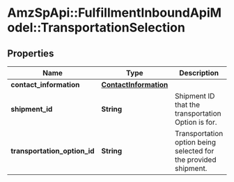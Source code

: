 # AmzSpApi::FulfillmentInboundApiModel::TransportationSelection

## Properties
Name | Type | Description | Notes
------------ | ------------- | ------------- | -------------
**contact_information** | [**ContactInformation**](ContactInformation.md) |  | [optional] 
**shipment_id** | **String** | Shipment ID that the transportation Option is for. | 
**transportation_option_id** | **String** | Transportation option being selected for the provided shipment. | 

